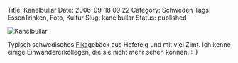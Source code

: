 Title: Kanelbullar
Date: 2006-09-18 09:22
Category: Schweden
Tags: EssenTrinken, Foto, Kultur
Slug: kanelbullar
Status: published

![Kanelbullar](/pic/kanelbulle.jpg "Kanelbullar")

Typisch schwedisches [Fika](http://www.fiket.de/2006/03/21/fika/)gebäck
aus Hefeteig und mit viel Zimt. Ich kenne einige Einwandererkollegen,
die sie nicht mehr sehen können. :-)

